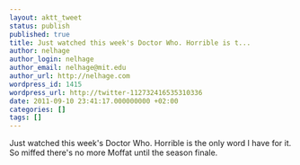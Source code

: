 ```yaml
---
layout: aktt_tweet
status: publish
published: true
title: Just watched this week's Doctor Who. Horrible is t...
author: nelhage
author_login: nelhage
author_email: nelhage@mit.edu
author_url: http://nelhage.com
wordpress_id: 1415
wordpress_url: http://twitter-112732416535310336
date: 2011-09-10 23:41:17.000000000 +02:00
categories: []
tags: []
---
```

Just watched this week's Doctor Who. Horrible is the only word I have for it. So miffed there's no more Moffat until the season finale.
